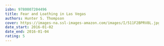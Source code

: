 ```yaml
---
isbn: 9780007204496
title: Fear and Loathing in Las Vegas
authors: Hunter S. Thompson
cover: https://images-na.ssl-images-amazon.com/images/I/511F2BPRV8L.jpg
date_start: 2016-01-02
date_end: 2016-01-04
rating: 5
---
```

